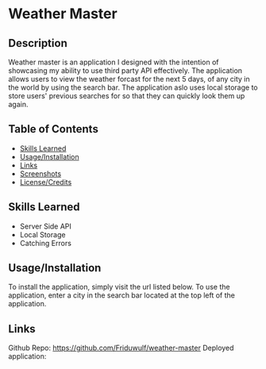 # Weather Master

## Description
Weather master is an application I designed with the intention of showcasing my ability to use third party API effectively. The application allows users to view the weather forcast for the next 5 days, of any city in the world by using the search bar. The application aslo uses local storage to store users' previous searches for so that they can quickly look them up again.

## Table of Contents
- [Skills Learned](#Skills)
- [Usage/Installation](#Usage)
- [Links](#Links)
- [Screenshots](#Screenshots)
- [License/Credits](#Credits)

## Skills Learned <a name="Skills"></a>
- Server Side API
- Local Storage
- Catching Errors

## Usage/Installation <a name="Usage"></a>
To install the application, simply visit the url listed below. To use the application, enter a city in the search bar located at the top left of the application.

## Links <a name="Links"></a>
Github Repo: https://github.com/Friduwulf/weather-master
Deployed application: 

